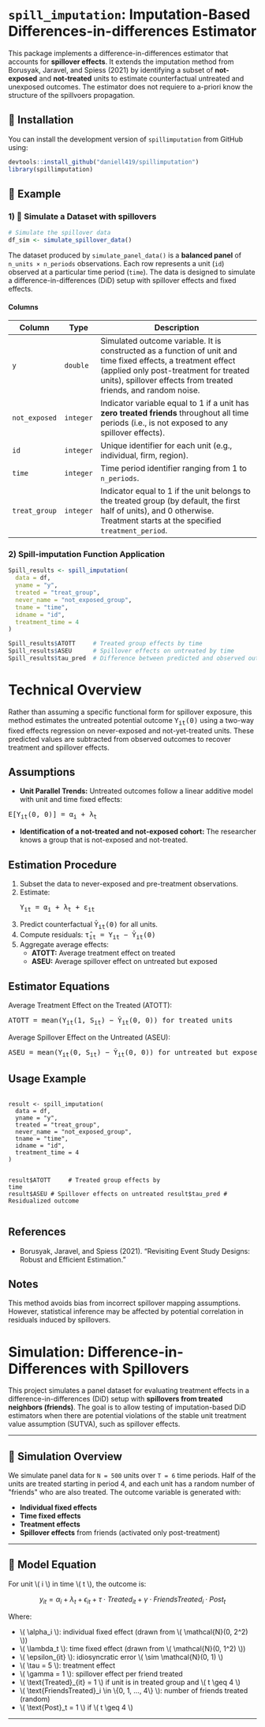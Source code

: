 <h1><code>spill_imputation</code>: Imputation-Based Differences-in-differences Estimator</h1>

This package implements a difference-in-differences estimator that accounts for **spillover effects**. It extends the imputation method from Borusyak, Jaravel, and Spiess (2021) by identifying a subset of **not-exposed** and **not-treated** units to estimate counterfactual untreated and unexposed outcomes. The estimator does not requiere to a-priori know the structure of the spillvoers propagation. 



## 🚀 Installation

You can install the development version of `spillimputation` from GitHub using:

```r
devtools::install_github("daniell419/spillimputation")
library(spillimputation)
```
## 🔢 Example

### 1) 📄 Simulate a Dataset with spillovers
```r
# Simulate the spillover data
df_sim <- simulate_spillover_data()
```
The dataset produced by `simulate_panel_data()` is a **balanced panel** of `n_units × n_periods` observations. Each row represents a unit (`id`) observed at a particular time period (`time`). The data is designed to simulate a difference-in-differences (DiD) setup with spillover effects and fixed effects.

#### **Columns**

| Column        | Type     | Description |
|---------------|----------|-------------|
| `y`           | `double` | Simulated outcome variable. It is constructed as a function of unit and time fixed effects, a treatment effect (applied only post-treatment for treated units), spillover effects from treated friends, and random noise. |
| `not_exposed` | `integer`| Indicator variable equal to 1 if a unit has **zero treated friends** throughout all time periods (i.e., is not exposed to any spillover effects). |
| `id`          | `integer`| Unique identifier for each unit (e.g., individual, firm, region). |
| `time`        | `integer`| Time period identifier ranging from 1 to `n_periods`. |
| `treat_group` | `integer`| Indicator equal to 1 if the unit belongs to the treated group (by default, the first half of units), and 0 otherwise. Treatment starts at the specified `treatment_period`. |

### 2) Spill-imputation Function Application

```r
Spill_results <- spill_imputation(
  data = df,
  yname = "y",
  treated = "treat_group",
  never_name = "not_exposed_group",
  tname = "time",
  idname = "id",
  treatment_time = 4
)

Spill_results$ATOTT     # Treated group effects by time
Spill_results$ASEU      # Spillover effects on untreated by time
Spill_results$tau_pred  # Difference between predicted and observed outcome
```





<h1>Technical Overview</h1>
<p>
Rather than assuming a specific functional form for spillover exposure, this method estimates the untreated potential outcome 
<span style="font-family:monospace;">Y<sub>it</sub>(0)</span> using a two-way fixed effects regression on never-exposed and not-yet-treated units. 
These predicted values are subtracted from observed outcomes to recover treatment and spillover effects.
</p>

<h2>Assumptions</h2>
<ul>
  <li><b>Unit Parallel Trends:</b> Untreated outcomes follow a linear additive model with unit and time fixed effects:</li>
</ul>
<pre>
E[Y<sub>it</sub>(0, 0)] = α<sub>i</sub> + λ<sub>t</sub>
</pre>

<ul>
  <li><b>Identification of a not-treated and not-exposed cohort:</b> The researcher knows a group that is not-exposed and not-treated. 
</ul>


<h2>Estimation Procedure</h2>
<ol>
  <li>Subset the data to never-exposed and pre-treatment observations.</li>
  <li>Estimate:
  <pre>Y<sub>it</sub> = α<sub>i</sub> + λ<sub>t</sub> + ε<sub>it</sub></pre>
  </li>
  <li>Predict counterfactual <span style="font-family:monospace;">Ŷ<sub>it</sub>(0)</span> for all units.</li>
  <li>Compute residuals: <span style="font-family:monospace;">τ̂<sub>it</sub> = Y<sub>it</sub> − Ŷ<sub>it</sub>(0)</span></li>
  <li>Aggregate average effects:
    <ul>
      <li><b>ATOTT:</b> Average treatment effect on treated</li>
      <li><b>ASEU:</b> Average spillover effect on untreated but exposed</li>
    </ul>
  </li>
</ol>

<h2>Estimator Equations</h2>
<p>Average Treatment Effect on the Treated (ATOTT):</p>
<pre>
ATOTT = mean(Y<sub>it</sub>(1, S<sub>it</sub>) − Ŷ<sub>it</sub>(0, 0)) for treated units
</pre>

<p>Average Spillover Effect on the Untreated (ASEU):</p>
<pre>
ASEU = mean(Y<sub>it</sub>(0, S<sub>it</sub>) − Ŷ<sub>it</sub>(0, 0)) for untreated but exposed units
</pre>

<h2>Usage Example</h2>
<pre><code>
result <- spill_imputation(
  data = df,
  yname = "y",
  treated = "treat_group",
  never_name = "not_exposed_group",
  tname = "time",
  idname = "id",
  treatment_time = 4
)

result$ATOTT     # Treated group effects by time
result$ASEU      # Spillover effects on untreated
result$tau_pred  # Residualized outcome
</code></pre>

<h2>References</h2>
<ul>
  <li>Borusyak, Jaravel, and Spiess (2021). “Revisiting Event Study Designs: Robust and Efficient Estimation.”</li>
</ul>

<h2>Notes</h2>
<p>
This method avoids bias from incorrect spillover mapping assumptions. However, statistical inference may be affected by potential correlation in residuals induced by spillovers.
</p>

</body>
</html>

# Simulation: Difference-in-Differences with Spillovers

This project simulates a panel dataset for evaluating treatment effects in a difference-in-differences (DiD) setup with **spillovers from treated neighbors (friends)**. The goal is to allow testing of imputation-based DiD estimators when there are potential violations of the stable unit treatment value assumption (SUTVA), such as spillover effects.

---

## 🔢 Simulation Overview

We simulate panel data for `N = 500` units over `T = 6` time periods. Half of the units are treated starting in period 4, and each unit has a random number of "friends" who are also treated. The outcome variable is generated with:

- **Individual fixed effects**
- **Time fixed effects**
- **Treatment effects**
- **Spillover effects** from friends (activated only post-treatment)

---

## 📐 Model Equation

For unit \\( i \\) in time \\( t \\), the outcome is:

$$
y_{it} = \alpha_i + \lambda_t + \epsilon_{it} + \tau \cdot Treated_{it} + \gamma \cdot FriendsTreated_i \cdot Post_{t}
$$

Where:

- \\( \\alpha_i \\): individual fixed effect (drawn from \\( \\mathcal{N}(0, 2^2) \\))  
- \\( \\lambda_t \\): time fixed effect (drawn from \\( \\mathcal{N}(0, 1^2) \\))  
- \\( \\epsilon_{it} \\): idiosyncratic error \\( \\sim \\mathcal{N}(0, 1) \\)  
- \\( \\tau = 5 \\): treatment effect  
- \\( \\gamma = 1 \\): spillover effect per friend treated  
- \\( \\text{Treated}_{it} = 1 \\) if unit is in treated group and \\( t \\geq 4 \\)  
- \\( \\text{FriendsTreated}_i \\in \\{0, 1, ..., 4\\} \\): number of friends treated (random)  
- \\( \\text{Post}_t = 1 \\) if \\( t \\geq 4 \\)

---
